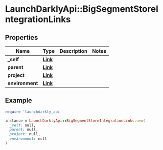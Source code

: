 # LaunchDarklyApi::BigSegmentStoreIntegrationLinks

## Properties

| Name | Type | Description | Notes |
| ---- | ---- | ----------- | ----- |
| **_self** | [**Link**](Link.md) |  |  |
| **parent** | [**Link**](Link.md) |  |  |
| **project** | [**Link**](Link.md) |  |  |
| **environment** | [**Link**](Link.md) |  |  |

## Example

```ruby
require 'launchdarkly_api'

instance = LaunchDarklyApi::BigSegmentStoreIntegrationLinks.new(
  _self: null,
  parent: null,
  project: null,
  environment: null
)
```


